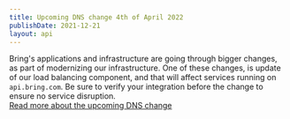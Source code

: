 ```yaml
---
title: Upcoming DNS change 4th of April 2022
publishDate: 2021-12-21
layout: api
---
```


Bring's applications and infrastructure are going through bigger changes, as part
of modernizing our infrastructure. One of these changes, is update of our
load balancing component, and that will affect services running on <code>api.bring.com</code>.
Be sure to verify your integration before the change to ensure no service disruption.  
<a href="/api/dns-api-bring-com">Read more about the upcoming DNS change</a>
